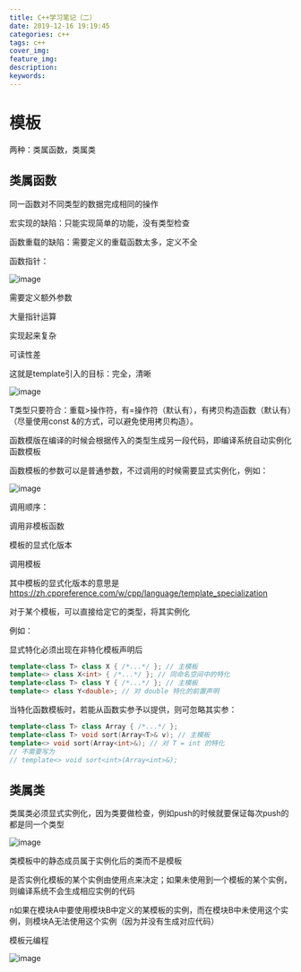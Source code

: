 ```yaml
---
title: C++学习笔记（二）
date: 2019-12-16 19:19:45
categories: c++
tags: c++
cover_img:
feature_img:
description:
keywords:
---
```


# 模板

两种：类属函数，类属类



## 类属函数

同一函数对不同类型的数据完成相同的操作

宏实现的缺陷：只能实现简单的功能，没有类型检查

函数重载的缺陷：需要定义的重载函数太多，定义不全

函数指针：

![image](https://s2.ax1x.com/2019/12/16/Q5Pwxs.png)

需要定义额外参数

大量指针运算

实现起来复杂

可读性差



这就是template引入的目标：完全，清晰

![image](https://s2.ax1x.com/2019/12/16/Q5Pfz9.png)

T类型只要符合：重载>操作符，有=操作符（默认有），有拷贝构造函数（默认有）（尽量使用const &的方式，可以避免使用拷贝构造）。



函数模版在编译的时候会根据传入的类型生成另一段代码，即编译系统自动实例化函数模板



函数模板的参数可以是普通参数，不过调用的时候需要显式实例化，例如：

![image](https://s2.ax1x.com/2019/12/16/Q5PvQA.png)



调用顺序：

调用非模板函数

模板的显式化版本

调用模板



其中模板的显式化版本的意思是 https://zh.cppreference.com/w/cpp/language/template_specialization

对于某个模板，可以直接给定它的类型，将其实例化

例如：

显式特化必须出现在非特化模板声明后

```c++
template<class T> class X { /*...*/ }; // 主模板
template<> class X<int> { /*...*/ }; // 同命名空间中的特化
template<class T> class Y { /*...*/ }; // 主模板
template<> class Y<double>; // 对 double 特化的前置声明
```

当特化函数模板时，若能从函数实参予以提供，则可忽略其实参：


```c++
template<class T> class Array { /*...*/ };
template<class T> void sort(Array<T>& v); // 主模板
template<> void sort(Array<int>&); // 对 T = int 的特化
// 不需要写为
// template<> void sort<int>(Array<int>&);
```



## 类属类

类属类必须显式实例化，因为类要做检查，例如push的时候就要保证每次push的都是同一个类型

![image](https://s2.ax1x.com/2019/12/16/Q5FWuR.png)

类模板中的静态成员属于实例化后的类而不是模板

是否实例化模板的某个实例由使用点来决定；如果未使用到一个模板的某个实例，则编译系统不会生成相应实例的代码



n如果在模块A中要使用模块B中定义的某模板的实例，而在模块B中未使用这个实例，则模块A无法使用这个实例（因为并没有生成对应代码）



模板元编程

![image](https://s2.ax1x.com/2019/12/16/Q5A201.png)